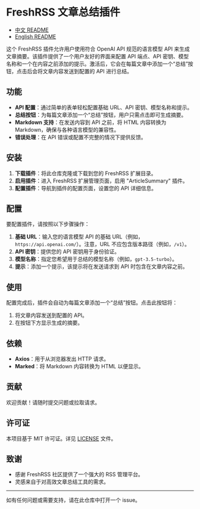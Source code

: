 # FreshRSS 文章总结插件

- [中文 README](README_zh.md)
- [English README](README.md)

这个 FreshRSS 插件允许用户使用符合 OpenAI API 规范的语言模型 API 来生成文章摘要。该插件提供了一个用户友好的界面来配置 API 端点、API 密钥、模型名称和一个在内容之前添加的提示。激活后，它会在每篇文章中添加一个“总结”按钮，点击后会将文章内容发送到配置的 API 进行总结。

## 功能

- **API 配置**：通过简单的表单轻松配置基础 URL、API 密钥、模型名称和提示。
- **总结按钮**：为每篇文章添加一个“总结”按钮，用户只需点击即可生成摘要。
- **Markdown 支持**：在发送内容到 API 之前，将 HTML 内容转换为 Markdown，确保与各种语言模型的兼容性。
- **错误处理**：在 API 错误或配置不完整的情况下提供反馈。

## 安装

1. **下载插件**：将此仓库克隆或下载到您的 FreshRSS 扩展目录。
2. **启用插件**：进入 FreshRSS 扩展管理页面，启用 "ArticleSummary" 插件。
3. **配置插件**：导航到插件的配置页面，设置您的 API 详细信息。

## 配置

要配置插件，请按照以下步骤操作：

1. **基础 URL**：输入您的语言模型 API 的基础 URL（例如，`https://api.openai.com/`）。注意，URL 不应包含版本路径（例如，`/v1`）。
2. **API 密钥**：提供您的 API 密钥用于身份验证。
3. **模型名称**：指定您希望用于总结的模型名称（例如，`gpt-3.5-turbo`）。
4. **提示**：添加一个提示，该提示将在发送请求到 API 时包含在文章内容之前。

## 使用

配置完成后，插件会自动为每篇文章添加一个“总结”按钮。点击此按钮将：

1. 将文章内容发送到配置的 API。
2. 在按钮下方显示生成的摘要。

## 依赖

- **Axios**：用于从浏览器发出 HTTP 请求。
- **Marked**：将 Markdown 内容转换为 HTML 以便显示。

## 贡献

欢迎贡献！请随时提交问题或拉取请求。

## 许可证

本项目基于 MIT 许可证。详见 [LICENSE](LICENSE) 文件。

## 致谢

- 感谢 FreshRSS 社区提供了一个强大的 RSS 管理平台。
- 灵感来自于对高效文章总结工具的需求。

---

如有任何问题或需要支持，请在此仓库中打开一个 issue。